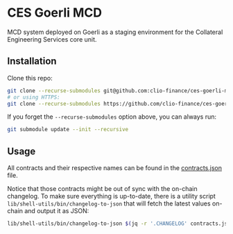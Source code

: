 # CES Goerli MCD

MCD system deployed on Goerli as a staging environment for the Collateral Engineering Services core unit.

## Installation

Clone this repo:
  ```bash
  git clone --recurse-submodules git@github.com:clio-finance/ces-goerli-mcd.git
  # or using HTTPS:
  git clone --recurse-submodules https://github.com/clio-finance/ces-goerli-mcd
  ```

If you forget the `--recurse-submodules` option above, you can always run:

```bash
git submodule update --init --recursive
```

## Usage

All contracts and their respective names can be found in the [contracts.json](./contracts.json) file.

Notice that those contracts might be out of sync with the on-chain changelog. To make sure everything is up-to-date,
there is a utility script `lib/shell-utils/bin/changelog-to-json` that will fetch the latest values on-chain and output it as JSON:

```bash
lib/shell-utils/bin/changelog-to-json $(jq -r '.CHANGELOG' contracts.json) > contracts.json
```
